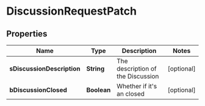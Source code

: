 

# DiscussionRequestPatch

## Properties

Name | Type | Description | Notes
------------ | ------------- | ------------- | -------------
**sDiscussionDescription** | **String** | The description of the Discussion |  [optional]
**bDiscussionClosed** | **Boolean** | Whether if it&#39;s an closed |  [optional]





